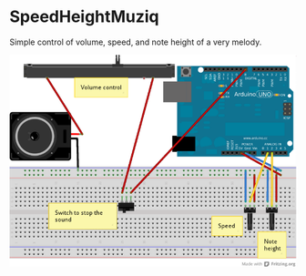 SpeedHeightMuziq
================

Simple control of volume, speed, and note height of a very melody.

![Fritzing schema](fritzing/muziq3_bb.png)
